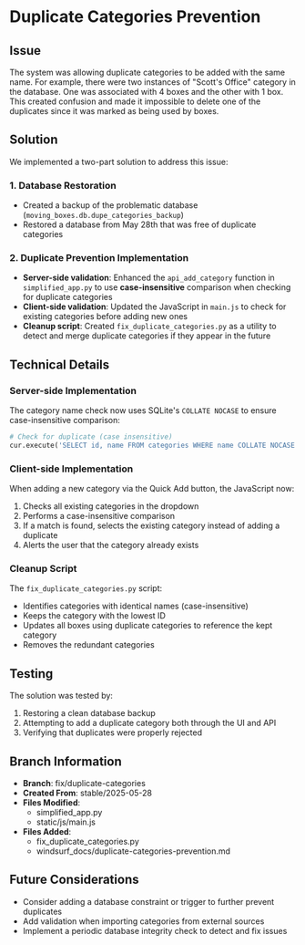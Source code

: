 # Duplicate Categories Prevention

## Issue
The system was allowing duplicate categories to be added with the same name. For example, there were two instances of "Scott's Office" category in the database. One was associated with 4 boxes and the other with 1 box. This created confusion and made it impossible to delete one of the duplicates since it was marked as being used by boxes.

## Solution
We implemented a two-part solution to address this issue:

### 1. Database Restoration
- Created a backup of the problematic database (`moving_boxes.db.dupe_categories_backup`)
- Restored a database from May 28th that was free of duplicate categories

### 2. Duplicate Prevention Implementation
- **Server-side validation**: Enhanced the `api_add_category` function in `simplified_app.py` to use **case-insensitive** comparison when checking for duplicate categories
- **Client-side validation**: Updated the JavaScript in `main.js` to check for existing categories before adding new ones
- **Cleanup script**: Created `fix_duplicate_categories.py` as a utility to detect and merge duplicate categories if they appear in the future

## Technical Details

### Server-side Implementation
The category name check now uses SQLite's `COLLATE NOCASE` to ensure case-insensitive comparison:

```python
# Check for duplicate (case insensitive)
cur.execute('SELECT id, name FROM categories WHERE name COLLATE NOCASE = ?', (name,))
```

### Client-side Implementation
When adding a new category via the Quick Add button, the JavaScript now:
1. Checks all existing categories in the dropdown
2. Performs a case-insensitive comparison
3. If a match is found, selects the existing category instead of adding a duplicate
4. Alerts the user that the category already exists

### Cleanup Script
The `fix_duplicate_categories.py` script:
- Identifies categories with identical names (case-insensitive)
- Keeps the category with the lowest ID
- Updates all boxes using duplicate categories to reference the kept category
- Removes the redundant categories

## Testing
The solution was tested by:
1. Restoring a clean database backup
2. Attempting to add a duplicate category both through the UI and API
3. Verifying that duplicates were properly rejected

## Branch Information
- **Branch**: fix/duplicate-categories
- **Created From**: stable/2025-05-28
- **Files Modified**: 
  - simplified_app.py
  - static/js/main.js
- **Files Added**:
  - fix_duplicate_categories.py
  - windsurf_docs/duplicate-categories-prevention.md

## Future Considerations
- Consider adding a database constraint or trigger to further prevent duplicates
- Add validation when importing categories from external sources
- Implement a periodic database integrity check to detect and fix issues

